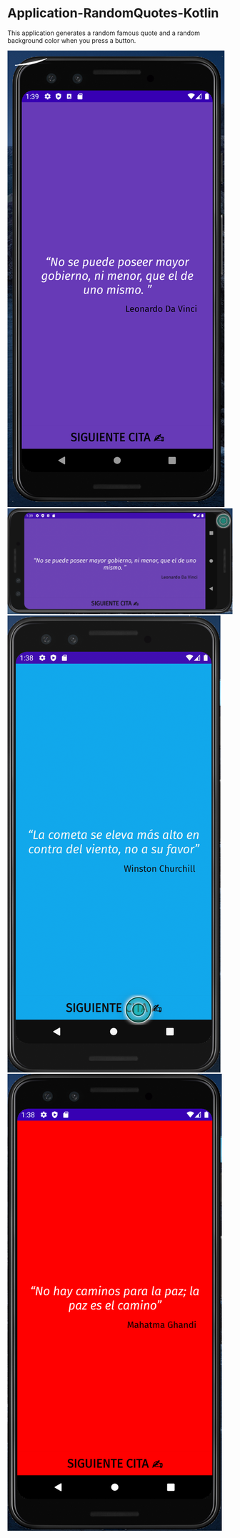 # Application-RandomQuotes-Kotlin
This application generates a random famous quote and a random background color when you press a button.

![github-small](https://github.com/braiscaloto/Application-GooglePlayStore-RandomQuotes-Kotlin/blob/master/Images%20App/example1.png)
![github-small](https://github.com/braiscaloto/Application-GooglePlayStore-RandomQuotes-Kotlin/blob/master/Images%20App/example2.png)
![github-small](https://github.com/braiscaloto/Application-GooglePlayStore-RandomQuotes-Kotlin/blob/master/Images%20App/example3.png)
![github-small](https://github.com/braiscaloto/Application-GooglePlayStore-RandomQuotes-Kotlin/blob/master/Images%20App/example4.png)

